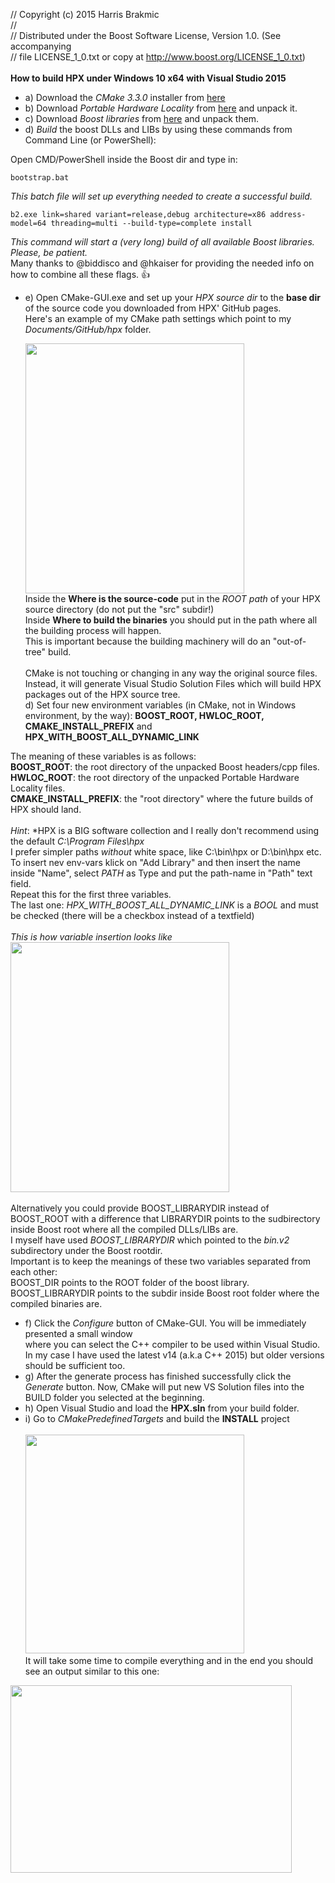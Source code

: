 //  Copyright (c) 2015 Harris Brakmic<br/>
//<br/>
//  Distributed under the Boost Software License, Version 1.0. (See accompanying<br/>
//  file LICENSE_1_0.txt or copy at http://www.boost.org/LICENSE_1_0.txt)<br/>
<br/>
**How to build HPX under Windows 10 x64 with Visual Studio 2015**

* a) Download the *CMake 3.3.0* installer from <a href="http://www.cmake.org/files/v3.3/cmake-3.3.0-win32-x86.exe" target="_blank">here</a> <br/>
* b) Download *Portable Hardware Locality* from <a href="http://www.open-mpi.org/software/hwloc/v1.11/downloads/hwloc-win64-build-1.11.0.zip">here</a> and unpack it.<br/>
* c) Download *Boost libraries* from <a href="http://sourceforge.net/projects/boost/files/boost/1.59.0/boost_1_59_0.zip/download">here</a> and unpack them.<br/>
* d) *Build* the boost DLLs and LIBs by using these commands from Command Line (or PowerShell):<br/>

Open CMD/PowerShell inside the Boost dir and type in:<br/>
```code 
bootstrap.bat
```
*This batch file will set up everything needed to create a successful build.*<br/>
```code
b2.exe link=shared variant=release,debug architecture=x86 address-model=64 threading=multi --build-type=complete install
```
*This command will start a (very long) build of all available Boost libraries. Please, be patient.*<br/>
Many thanks to @biddisco and @hkaiser for providing the needed info on how to combine all these flags. :thumbsup:

* e) Open CMake-GUI.exe and set up your *HPX source dir* to the **base dir** of the source code you downloaded from HPX' GitHub pages. <br/>
   Here's an example of my CMake path settings which point to my *Documents/GitHub/hpx* folder.<br/>
   
   <img src="http://fs2.directupload.net/images/150813/ldi6oedi.png" width="350" height="400"><br/>
   Inside the **Where is the source-code** put in the *ROOT path* of your HPX source directory (do not put the "src" subdir!)<br/>
   Inside **Where to build the binaries** you should put in the path where all the building process will happen. <br/>
   This is important because the building machinery will do an "out-of-tree" build. <br/><br/>
   CMake is not touching or changing in any way the original source files. Instead, it will generate Visual Studio Solution Files
   which will build HPX packages out of the HPX source tree.<br/>
d) Set four new environment variables (in CMake, not in Windows environment, by the way): **BOOST_ROOT, HWLOC_ROOT, CMAKE_INSTALL_PREFIX** and **HPX_WITH_BOOST_ALL_DYNAMIC_LINK**<br/>    

The meaning of these variables is as follows:<br/>
**BOOST_ROOT**: the root directory of the unpacked Boost headers/cpp files.<br/>
**HWLOC_ROOT**: the root directory of the unpacked Portable Hardware Locality files.<br/>
**CMAKE_INSTALL_PREFIX**: the "root directory" where the future builds of HPX should land.<br/><br/> 
*Hint*: *HPX is a BIG software collection and I really don't recommend using the default *C:\Program Files\hpx* <br/>
I prefer simpler paths *without* white space, like C:\bin\hpx or D:\bin\hpx etc. <br/>
To insert nev env-vars klick on "Add Library" and then insert the name inside "Name", select *PATH* as Type and put the path-name in "Path" text field.<br/>
Repeat this for the first three variables. <br/>
The last one: *HPX_WITH_BOOST_ALL_DYNAMIC_LINK* is a *BOOL* and must be checked (there will be a checkbox instead of a textfield)  <br/><br/>
*This is how variable insertion looks like*<br/>
<img src="http://fs2.directupload.net/images/150813/cf4kfips.png" width="350" height="400"><br/><br/>
Alternatively you could provide BOOST_LIBRARYDIR instead of BOOST_ROOT with a difference that LIBRARYDIR points to the sudbirectory inside 
Boost root where all the compiled DLLs/LIBs are. <br/>
I myself have used *BOOST_LIBRARYDIR* which pointed to the *bin.v2* subdirectory under the Boost rootdir.<br/>
Important is to keep the meanings of these two variables separated from each other: <br/>
BOOST_DIR points to the ROOT folder of the boost library. <br/>
BOOST_LIBRARYDIR points to the subdir inside Boost root folder where the compiled binaries are.<br/>
* f) Click the *Configure* button of CMake-GUI. You will be immediately presented a small window <br/>
where you can select the C++ compiler to be used within Visual Studio. <br/>In my case I have used the latest v14 (a.k.a C++ 2015) but older versions should be sufficient too.<br/>
* g) After the generate process has finished successfully click the *Generate* button.  Now, CMake will put new VS Solution files into the BUILD folder you selected at the beginning.<br/>
* h) Open Visual Studio and load the **HPX.sln** from your build folder.<br/>
* i) Go to *CMakePredefinedTargets* and build the **INSTALL** project<br/><br/>
<img src="http://fs2.directupload.net/images/150813/q9bcypwg.png" width="350" height="350"><br/>
It will take some time to compile everything and in the end you should see an output similar to this one:<br/>
<img src="http://fs2.directupload.net/images/150813/qa9pxark.png" width="450" height="300">
